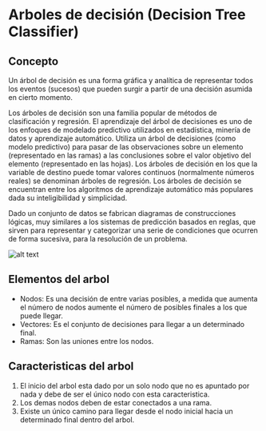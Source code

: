 # Arboles de decisión (Decision Tree Classifier)

## Concepto

Un árbol de decisión es una forma gráfica y analítica de   representar   todos   los   eventos   (sucesos)   que   pueden  surgir  a  partir  de  una  decisión  asumida  en  cierto momento. 

Los árboles de decisión son una familia popular de métodos de clasificación y regresión.
El aprendizaje del árbol de decisiones es uno de los enfoques de modelado predictivo utilizados en estadística, minería de datos y aprendizaje automático. Utiliza un árbol de decisiones (como modelo predictivo) para pasar de las observaciones sobre un elemento (representado en las ramas) a las conclusiones sobre el valor objetivo del elemento (representado en las hojas). Los árboles de decisión en los que la variable de destino puede tomar valores continuos (normalmente números reales) se denominan árboles de regresión. Los árboles de decisión se encuentran entre los algoritmos de aprendizaje automático más populares dada su inteligibilidad y simplicidad.

Dado un conjunto de datos se fabrican diagramas de construcciones lógicas, muy similares a los sistemas de predicción basados en reglas, que sirven para representar y categorizar una serie de condiciones que ocurren de forma sucesiva, para la resolución de un problema.

![alt text](https://runestone.academy/runestone/static/pythoned/_images/booktree.png)

## Elementos del arbol

- Nodos: Es una decisión de entre varias posibles, a medida que aumenta el número de nodos aumente el número de posibles finales a los que puede llegar.
- Vectores: Es el conjunto de decisiones para llegar a un determinado final.
- Ramas: Son las uniones entre los nodos.

## Caracteristicas del arbol

1. El inicio del arbol esta dado por un solo nodo que no es apuntado por nada y debe de ser el único nodo con esta caracteristica.
2. Los demas nodos deben de estar conectados a una rama.
3. Existe un único camino para llegar desde el nodo inicial hacia un determinado final dentro del arbol.
